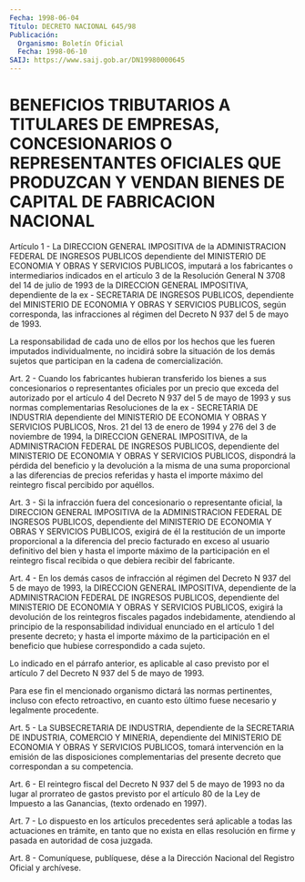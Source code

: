 ```yaml
---
Fecha: 1998-06-04
Título: DECRETO NACIONAL 645/98
Publicación:
  Organismo: Boletín Oficial
  Fecha: 1998-06-10
SAIJ: https://www.saij.gob.ar/DN19980000645
---
```

# BENEFICIOS TRIBUTARIOS A TITULARES DE EMPRESAS, CONCESIONARIOS O REPRESENTANTES OFICIALES QUE PRODUZCAN Y VENDAN BIENES DE CAPITAL DE FABRICACION NACIONAL

<a id="1"></a>
Artículo  1  - La DIRECCION GENERAL IMPOSITIVA de la ADMINISTRACION FEDERAL DE INGRESOS PUBLICOS dependiente del MINISTERIO DE ECONOMIA Y  OBRAS  Y  SERVICIOS  PUBLICOS,  imputará  a  los  fabricantes  o intermediarios  indicados en el artículo 3 de la Resolución General N 3708 del 14 de  julio de 1993 de la DIRECCION GENERAL IMPOSITIVA, dependiente de la ex - SECRETARIA DE INGRESOS PUBLICOS, dependiente del MINISTERIO DE ECONOMIA  Y  OBRAS  Y  SERVICIOS  PUBLICOS, según corresponda, las infracciones al régimen del Decreto N 937 del 5 de mayo de 1993.

La  responsabilidad  de  cada uno de ellos por los hechos  que  les fueren imputados individualmente, no incidirá sobre la situación de los demás sujetos que participan  en  la cadena de comercialización.

<a id="2"></a>
Art. 2 - Cuando los fabricantes hubieran  transferido  los bienes a sus  concesionarios  o  representantes oficiales por un precio  que exceda del autorizado por  el artículo 4 del Decreto N 937 del 5 de mayo de 1993 y sus normas complementarias  Resoluciones  de la ex - SECRETARIA  DE  INDUSTRIA dependiente del MINISTERIO DE ECONOMIA  Y OBRAS Y SERVICIOS  PUBLICOS, Nros. 21 del 13 de enero de 1994 y 276 del 3 de noviembre de  1994, la DIRECCION GENERAL IMPOSITIVA, de la ADMINISTRACION  FEDERAL  DE   INGRESOS  PUBLICOS,  dependiente  del MINISTERIO DE ECONOMIA Y OBRAS  Y  SERVICIOS PUBLICOS, dispondrá la pérdida  del beneficio y la devolución  a  la  misma  de  una  suma proporcional  a  las  diferencias  de  precios referidas y hasta el importe  máximo  del  reintegro  fiscal  percibido    por  aquéllos.

<a id="3"></a>
Art.  3  - Si la infracción fuera del concesionario o representante oficial, la  DIRECCION  GENERAL  IMPOSITIVA  de  la  ADMINISTRACION FEDERAL  DE  INGRESOS  PUBLICOS,  dependiente  del  MINISTERIO   DE ECONOMIA Y OBRAS Y SERVICIOS PUBLICOS, exigirá de él la restitución de  un importe proporcional a la diferencia del precio facturado en exceso  al usuario definitivo del bien y hasta el importe máximo de la participación  en  el  reintegro  fiscal  recibida o que debiera recibir del fabricante.

<a id="4"></a>
Art. 4 - En los demás casos de infracción al régimen  del Decreto N 937  del  5  de  mayo  de  1993,  la  DIRECCION GENERAL IMPOSITIVA, dependiente  de  la ADMINISTRACION FEDERAL  DE  INGRESOS  PUBLICOS, dependiente  del  MINISTERIO   DE  ECONOMIA  Y  OBRAS  Y  SERVICIOS PUBLICOS, exigirá la devolución  de los reintegros fiscales pagados indebidamente,  atendiendo  al  principio   de  la  responsabilidad individual enunciado en el artículo 1 del presente decreto; y hasta el importe máximo de la participación en el  beneficio  que hubiese correspondido a cada sujeto.

Lo  indicado en el párrafo anterior, es aplicable al caso  previsto por el  artículo  7  del  Decreto  N  937  del  5 de mayo de 1993.

Para ese fin el mencionado organismo dictará las normas pertinentes, incluso con efecto retroactivo, en cuanto  esto último fuese necesario y legalmente procedente.

<a id="5"></a>
Art.   5  -  La  SUBSECRETARIA  DE  INDUSTRIA,  dependiente  de  la SECRETARIA  DE  INDUSTRIA,  COMERCIO  Y  MINERIA,  dependiente  del MINISTERIO  DE  ECONOMIA  Y  OBRAS  Y  SERVICIOS  PUBLICOS,  tomará intervención en la emisión de las disposiciones complementarias del presente decreto que correspondan a su competencia.

<a id="6"></a>
Art.  6  -  El  reintegro fiscal del Decreto N 937 del 5 de mayo de 1993 no da lugar al prorrateo de gastos previsto por el artículo 80 de la Ley de Impuesto  a  las  Ganancias,  (texto ordenado en 1997).

<a id="7"></a>
Art. 7 - Lo dispuesto en los artículos precedentes será aplicable a todas las actuaciones en trámite, en tanto que  no  exista en ellas resolución   en  firme  y  pasada  en  autoridad  de  cosa  juzgada.

<a id="8"></a>
Art. 8 - Comuníquese,  publíquese, dése a la Dirección Nacional del Registro Oficial y archívese.